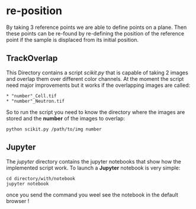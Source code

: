 # re-position

By taking 3 reference points we are able to define points on a plane. Then these points can be re-found by re-defining the position of the reference point if
the sample is displaced from its initial position.

## TrackOverlap

This Directory contains a script *scikit.py* that is capable of taking 2 images and overlap them over different color channels.
At the moment the script need major improvements but it works if the overlapping images are called:
	
	* "number"_Cell.tif
	* "number"_Neutron.tif

So to run the script you need to know the directory where the images are stored and the **number** of the images to overlap:

``` 
python scikit.py /path/to/img number
```

## Jupyter

The *jupyter* directory contains the jupyter notebooks that show how the implemented script work. To launch a **Jupyter** notebook is very simple:

```
cd directory/with/notebook
jupyter notebook
```

once you send the command you weel see the notebook in the default browser !
